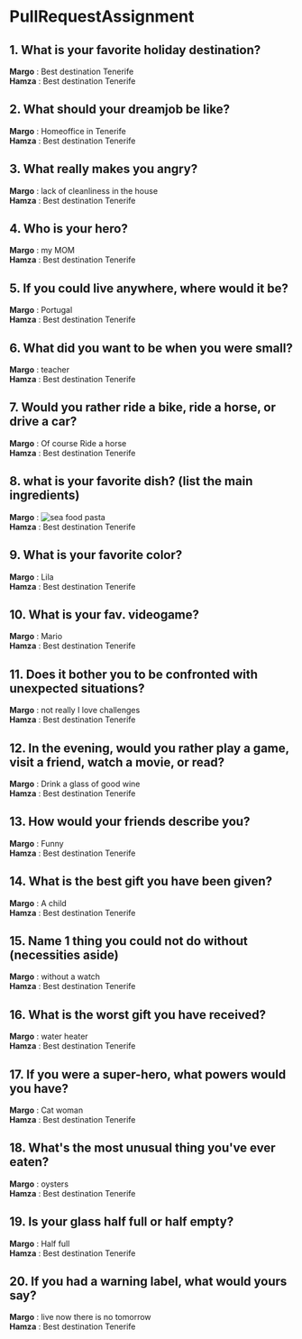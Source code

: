 # PullRequestAssignment
## 1. What is your favorite holiday destination?
**Margo** : Best destination Tenerife
<br>**Hamza** : Best destination Tenerife
## 2. What should your dreamjob be like?
**Margo** : Homeoffice in Tenerife
<br>**Hamza** : Best destination Tenerife
## 3. What really makes you angry?
**Margo** : lack of cleanliness in the house
<br>**Hamza** : Best destination Tenerife
## 4. Who is your hero?
**Margo** : my MOM
<br>**Hamza** : Best destination Tenerife
## 5. If you could live anywhere, where would it be?
**Margo** : Portugal
<br>**Hamza** : Best destination Tenerife
## 6. What did you want to be when you were small?
**Margo** : teacher
<br>**Hamza** : Best destination Tenerife
## 7. Would you rather ride a bike, ride a horse, or drive a car?
**Margo** : Of course Ride a horse 
<br>**Hamza** : Best destination Tenerife
## 8. what is your favorite dish? (list the main ingredients)
**Margo** : 
![sea food pasta](https://unsplash.com/photos/7YoQZ5XuWK4)
<br>**Hamza** : Best destination Tenerife
## 9. What is your favorite color?
**Margo** : Lila
<br>**Hamza** : Best destination Tenerife
## 10. What is your fav. videogame?
**Margo** : Mario
<br>**Hamza** : Best destination Tenerife
## 11. Does it bother you to be confronted with unexpected situations?
**Margo** : not really I love challenges
<br>**Hamza** : Best destination Tenerife
## 12. In the evening, would you rather play a game, visit a friend, watch a movie, or read?
**Margo** : Drink a glass of good wine
<br>**Hamza** : Best destination Tenerife
## 13. How would your friends describe you?
**Margo** : Funny
<br>**Hamza** : Best destination Tenerife
## 14. What is the best gift you have been given?
**Margo** : A child
<br>**Hamza** : Best destination Tenerife
## 15. Name 1 thing you could not do without (necessities aside)
**Margo** : without a watch
<br>**Hamza** : Best destination Tenerife
## 16. What is the worst gift you have received?
**Margo** : water heater
<br>**Hamza** : Best destination Tenerife
## 17. If you were a super-hero, what powers would you have?
**Margo** : Cat woman
<br>**Hamza** : Best destination Tenerife
## 18. What's the most unusual thing you've ever eaten?
**Margo** : oysters
<br>**Hamza** : Best destination Tenerife
## 19. Is your glass half full or half empty?
**Margo** : Half full
<br>**Hamza** : Best destination Tenerife
## 20. If you had a warning label, what would yours say?
**Margo** : live now there is no tomorrow
<br>**Hamza** : Best destination Tenerife